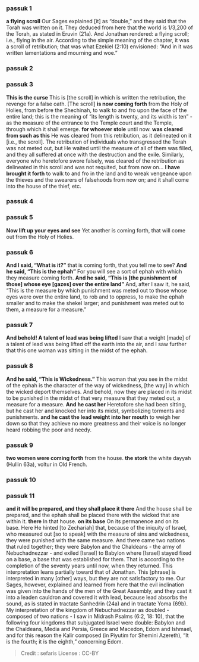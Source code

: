 
### passuk 1
<b>a flying scroll</b> Our Sages explained [it] as “double,” and they said that the Torah was written on it. They deduced from here that the world is 1/3,200 of the Torah, as stated in Eruvin (21a). And Jonathan rendered: a flying scroll; i.e., flying in the air. According to the simple meaning of the chapter, it was a scroll of retribution; that was what Ezekiel (2:10) envisioned: “And in it was written lamentations and mourning and woe.”

### passuk 2

### passuk 3
<b>This is the curse</b> This is [the scroll] in which is written the retribution, the revenge for a false oath. 
[The scroll] <b>is now coming forth</b> from the Holy of Holies, from before the Shechinah, to walk to and fro upon the face of the entire land; this is the meaning of “its length is twenty, and its width is ten” - as the measure of the entrance to the Temple court and the Temple, through which it shall emerge.
<b>for whoever stole</b> until now.
<b>was cleared from such as this</b> He was cleared from this retribution, as it delineated on it [i.e., the scroll]. The retribution of individuals who transgressed the Torah was not meted out, but He waited until the measure of all of them was filled, and they all suffered at once with the destruction and the exile. Similarly, everyone who heretofore swore falsely, was cleared of the retribution as delineated in this scroll and was not requited, but from now on... <b>I have brought it forth</b> to walk to and fro in the land and to wreak vengeance upon the thieves and the swearers of falsehoods from now on; and it shall come into the house of the thief, etc.

### passuk 4

### passuk 5
<b>Now lift up your eyes and see</b> Yet another is coming forth, that will come out from the Holy of Holies.

### passuk 6
<b>And I said, “What is it?”</b> that is coming forth, that you tell me to see?
<b>And he said, “This is the ephah”</b> For you will see a sort of ephah with which they measure coming forth.
<b>And he said, “This is [the punishment of those] whose eye [gazes] over the entire land”</b> And, after I saw it, he said, “This is the measure by which punishment was meted out to those whose eyes were over the entire land, to rob and to oppress, to make the ephah smaller and to make the shekel larger; and punishment was meted out to them, a measure for a measure.”

### passuk 7
<b>And behold! A talent of lead was being lifted</b> I saw that a weight [made] of a talent of lead was being lifted off the earth into the air, and I saw further that this one woman was sitting in the midst of the ephah.

### passuk 8
<b>And he said, “This is Wickedness.”</b> This woman that you see in the midst of the ephah is the character of the way of wickedness, [the way] in which the wicked deport themselves. And behold, now they are placed in its midst to be punished in the midst of that very measure that they meted out, a measure for a measure.
<b>And he cast her</b> Heretofore she had been sitting, but he cast her and knocked her into its midst, symbolizing torments and punishments.
<b>and he cast the lead weight into her mouth</b> to weigh her down so that they achieve no more greatness and their voice is no longer heard robbing the poor and needy.

### passuk 9
<b>two women were coming forth</b> from the house.
<b>the stork</b> the white dayyah (Hullin 63a), voltur in Old French.

### passuk 10

### passuk 11
<b>and it will be prepared, and they shall place it there</b> And the house shall be prepared, and the ephah shall be placed there with the wicked that are within it.
<b>there</b> In that house.
<b>on its base</b> On its permanence and on its base. Here He hinted [to Zechariah] that, because of the iniquity of Israel, who measured out [so to speak] with the measure of sins and wickedness, they were punished with the same measure. And there came two nations that ruled together; they were Babylon and the Chaldeans - the army of Nebuchadnezzar - and exiled [Israel] to Babylon where [Israel] stayed fixed on a base, a base that was established for them. That is according to the completion of the seventy years until now, when they returned. This interpretation leans partially toward that of Jonathan. This [phrase] is interpreted in many [other] ways, but they are not satisfactory to me. Our Sages, however, explained and learned from here that the evil inclination was given into the hands of the men of the Great Assembly, and they cast it into a leaden cauldron and covered it with lead, because lead absorbs the sound, as is stated in tractate Sanhedrin (24a) and in tractate Yoma (69b). My interpretation of the kingdom of Nebuchadnezzar as doubled - composed of two nations - I saw in Midrash Psalms (6:2, 18: 10), that the following four kingdoms that subjugated Israel were double: Babylon and the Chaldeans, Media and Persia, Greece and Macedon, Edom and Ishmael, and for this reason the Kalir composed (in Piyutim for Shemini Azereth), “It is the fourth; it is the eighth,” concerning Edom.

>Credit : sefaris
>License : CC-BY